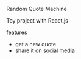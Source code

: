Random Quote Machine 

Toy project with React.js 

features
 - get a new quote
 - share it on social media 
